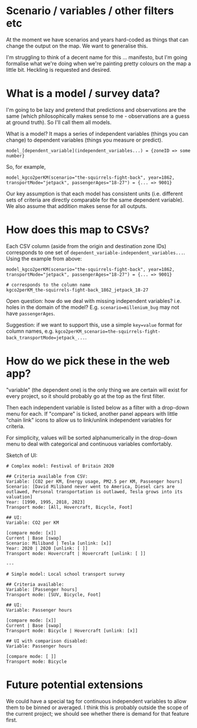 # Scenario / variables / other filters etc

At the moment we have scenarios and years hard-coded as things that can change the output on the map. We want to generalise this.

I'm struggling to think of a decent name for this ... manifesto, but I'm going formalise what we're doing when we're painting pretty colours on the map a little bit. Heckling is requested and desired.

# What is a model / survey data?

I'm going to be lazy and pretend that predictions and observations are the same (which philosophically makes sense to me - observations are a guess at ground truth). So I'll call them all models.

What is a model? It maps a series of independent variables (things you can change) to dependent variables (things you measure or predict).

```
model_[dependent_variable](independent_variables...) = {zoneID => some number}
```

So, for example,

```
model_kgco2perKM(scenario="the-squirrels-fight-back", year=1862, transportMode="jetpack", passengerAges="18-27") = {... => 9001}
```

Our key assumption is that each model has consistent units (i.e. different sets of criteria are directly comparable for the same dependent variable). We also assume that addition makes sense for all outputs.

# How does this map to CSVs?

Each CSV column (aside from the origin and destination zone IDs) corresponds to one set of `dependent_variable-independent_variables...`. Using the example from above:

```
model_kgco2perKM(scenario="the-squirrels-fight-back", year=1862, transportMode="jetpack", passengerAges="18-27") = {... => 9001}

# corresponds to the column name
kgco2perKM_the-squirrels-fight-back_1862_jetpack_18-27
```

Open question: how do we deal with missing independent variables? i.e. holes in the domain of the model? E.g. `scenario=millenium_bug` may not have `passengerAges`.

Suggestion: if we want to support this, use a simple `key=value` format for column names, e.g. `kgco2perKM_scenario=the-squirrels-fight-back_transportMode=jetpack_...`.

# How do we pick these in the web app?

"variable" (the dependent one) is the only thing we are certain will exist for every project, so it should probably go at the top as the first filter.

Then each independent variable is listed below as a filter with a drop-down menu for each. If "compare" is ticked, another panel appears with little "chain link" icons to allow us to link/unlink independent variables for criteria.

For simplicity, values will be sorted alphanumerically in the drop-down menu to deal with categorical and continuous variables comfortably.


Sketch of UI:

```
# Complex model: Festival of Britain 2020

## Criteria available from CSV:
Variable: [CO2 per KM, Energy usage, PM2.5 per KM, Passenger hours]
Scenario: [David Miliband never went to America, Diesel cars are outlawed, Personal transportation is outlawed, Tesla grows into its valuation]
Year: [1990, 1995, 2018, 2023]
Transport mode: [All, Hovercraft, Bicycle, Foot]

## UI:
Variable: CO2 per KM

[compare mode: [x]]
Current | Base [swap]
Scenario: Miliband | Tesla [unlink: [x]]
Year: 2020 | 2020 [unlink: [ ]]
Transport mode: Hovercraft | Hovercraft [unlink: [ ]]

---

# Simple model: Local school transport survey

## Criteria available:
Variable: [Passenger hours]
Transport mode: [SUV, Bicycle, Foot]

## UI:
Variable: Passenger hours

[compare mode: [x]]
Current | Base [swap]
Transport mode: Bicycle | Hovercraft [unlink: [x]]

## UI with comparison disabled:
Variable: Passenger hours

[compare mode: [ ]]
Transport mode: Bicycle
```


# Future potential extensions

We could have a special tag for continuous independent variables to allow them to be binned or averaged. I think this is probably outside the scope of the current project; we should see whether there is demand for that feature first.
